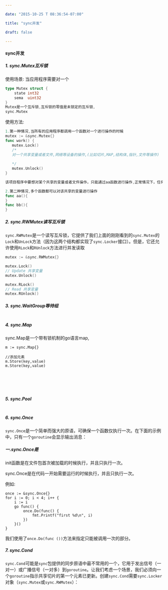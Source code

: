 ```yaml
---

date: "2015-10-25 T 08:36:54-07:00" 

title: "sync并发"  

draft: false

---
```




#### sync并发



##### 1. sync.Mutex互斥锁

使用场景: 当应用程序需要对一个

```go
type Mutex struct {
	state int32
	sema  uint32
}
Mutex是一个互斥锁,互斥锁的零值是未锁定的互斥锁,
sync.Mutex
```



使用方法:

```go
1.第一种情况,当所有的应用程序都调用一个函数对一个进行操作的时候
mutex := &sync.Mutex{}
func work() {
   mutex.Lock()
   /*
   对一个共享变量或者文件,网络等设备的操作,(比如切片,MAP,结构体,指针,文件等操作)
  
   */   
   mutex.Unlock()
}

该项目程序中要想对某个共享的变量或者文件操作，只能通过aa函数进行操作,正常情况下，任何函数都可以调用aa,这样就能保证了aa函数每次只能执行一次，因此这种控制方式与其说是对文件进行锁控制，实际上是对该操作函数进行的控制。

2.第二种情况,多个函数都可以对该共享的变量进行操作
func aa(){
}
func bb(){
}
```



##### 2. sync.RWMutex读写互斥锁

`sync.RWMutex`是一个读写互斥锁，它提供了我们上面的刚刚看到的`sync.Mutex`的`Lock`和`UnLock`方法（因为这两个结构都实现了`sync.Locker`接口）。但是，它还允许使用`RLock`和`RUnlock`方法进行并发读取

```go
mutex := &sync.RWMutex{}

mutex.Lock()
// Update 共享变量
mutex.Unlock()

mutex.RLock()
// Read 共享变量
mutex.RUnlock()
```



##### 3. sync.WaitGroup等待组

```

```

##### 4. sync.Map

sync.Map是一个带有锁机制的go语言map,

```
m := sync.Map{}

//添加元素
m.Store(key,value)
m.Store(key,value)






```

##### 5. sync.Pool

```

```

##### 6. sync.Once

`sync.Once`是一个简单而强大的原语，可确保一个函数仅执行一次。在下面的示例中，只有一个`goroutine`会显示输出消息：

##### 一.sync.Once是

init函数是在文件包首次被加载的时候执行，并且只执行一次。

sync.Once是在代码一开始需要运行的时候执行，并且只执行一次。

例如:



```
once := &sync.Once{}
for i := 0; i < 4; i++ {
    i := i
    go func() {
        once.Do(func() {
            fmt.Printf("first %d\n", i)
        })
    }()
}
```

我们使用了`once.Do(func ())`方法来指定只能被调用一次的部分。



##### 7. sync.Cond

`sync.Cond`可能是`sync`包提供的同步原语中最不常用的一个，它用于发出信号（一对一）或广播信号（一对多）到`goroutine`。让我们考虑一个场景，我们必须向一个`goroutine`指示共享切片的第一个元素已更新。创建`sync.Cond`需要`sync.Locker`对象（`sync.Mutex`或`sync.RWMutex`）：

```
```





